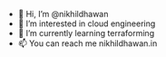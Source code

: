 - 👋 Hi, I’m @nikhildhawan
- 👀 I’m interested in cloud engineering
- 🌱 I’m currently learning terraforming
- 📫 You can reach me nikhildhawan.in

<!---
nikhildhawan/nikhildhawan is a ✨ special ✨ repository because its `README.md` (this file) appears on your GitHub profile.
You can click the Preview link to take a look at your changes.
--->

